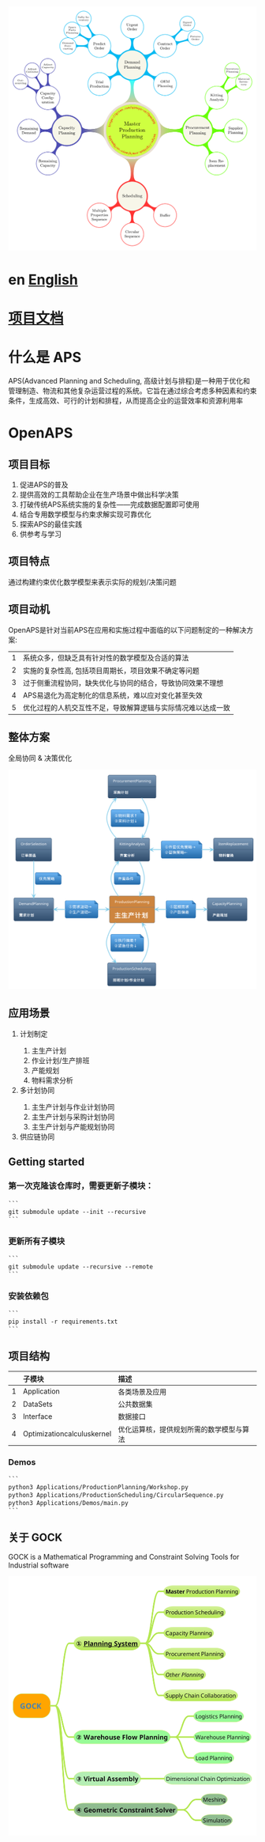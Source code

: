 
![计划体系](Docs/images/planning_system.png)

# en [English](README.en.md)
# [项目文档](Docs/OpenAPS.pdf)

# 什么是 APS
APS(Advanced Planning and Scheduling, 高级计划与排程)是一种用于优化和管理制造、物流和其他复杂运营过程的系统。它旨在通过综合考虑多种因素和约束条件，生成高效、可行的计划和排程，从而提高企业的运营效率和资源利用率

# OpenAPS
## 项目目标

<ol>
    <li>促进APS的普及</li>
    <li>提供高效的工具帮助企业在生产场景中做出科学决策</li>
    <li>打破传统APS系统实施的复杂性——完成数据配置即可使用</li>
    <li>结合专用数学模型与约束求解实现可靠优化</li>
    <li>探索APS的最佳实践</li>
    <li>供参考与学习</li>
</ol>

## 项目特点
通过构建约束优化数学模型来表示实际的规划/决策问题

## 项目动机
OpenAPS是针对当前APS在应用和实施过程中面临的以下问题制定的一种解决方案:

|   |                                                                   |
|:--|:------------------------------------------------------------------|
| 1 | 系统众多，但缺乏具有针对性的数学模型及合适的算法                  |
| 2 | 实施的复杂性高, 包括项目周期长，项目效果不确定等问题              |
| 3 | 过于侧重流程协同，缺失优化与协同的结合，导致协同效果不理想        |
| 4 | APS易退化为高定制化的信息系统，难以应对变化甚至失效 |
| 5 | 优化过程的人机交互性不足，导致解算逻辑与实际情况难以达成一致      |

## 整体方案
全局协同 & 决策优化

![计划体系的协同方案](Docs/images/collaboration_approach.png)

## 应用场景
<ol>
    <li>计划制定</li>
    <ol>
        <li>主生产计划</li>
        <li>作业计划/生产排班</li>
        <li>产能规划</li>
        <li>物料需求分析</li>
    </ol>
    <li>多计划协同</li>
    <ol>
        <li>主生产计划与作业计划协同</li>
        <li>主生产计划与采购计划协同</li>
        <li>主生产计划与产能规划协同</li>
    </ol>
    <li>供应链协同</li>
</ol>

## Getting started

### 第一次克隆该仓库时，需要更新子模块：
    ```
    git submodule update --init --recursive
    ```

### 更新所有子模块
    ```
    git submodule update --recursive --remote
    ```

### 安装依赖包
    ```
    pip install -r requirements.txt
    ```

## 项目结构

|   | 子模块                     | 描述                                     |
|:--|:---------------------------|:-----------------------------------------|
| 1 | Application                | 各类场景及应用                           |
| 2 | DataSets                   | 公共数据集                               |
| 3 | Interface                  | 数据接口                                 |
| 4 | Optimizationcalculuskernel | 优化运算核，提供规划所需的数学模型与算法 |

### Demos

    ```
    python3 Applications/ProductionPlanning/Workshop.py
    python3 Applications/ProductionScheduling/CircularSequence.py
    python3 Applications/Demos/main.py
    ```

## 关于 GOCK

GOCK is a Mathematical Programming and Constraint Solving Tools for Industrial software

![gock](Docs/images/gock.png)
